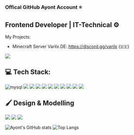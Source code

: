 ### Offical GitHub Ayont Account ⭐
## Frontend Developer | IT-Technical ⚙️

My Projects:
- Minecraft Server Varilx.DE: https://discord.gg/varilx (🇩🇪)


[![](https://visitcount.itsvg.in/api?id=Ayont&label=Profilaufrufe&icon=3&pretty=true)](https://visitcount.itsvg.in)

## 💻 Tech Stack:
<img alt="mysql" src="https://img.shields.io/badge/MySQL-005C84?style=for-the-badge&logo=mysql&logoColor=white"> <img src="https://img.shields.io/badge/MariaDB-003545?style=for-the-badge&logo=mariadb&logoColor=white" />   <img src="https://img.shields.io/badge/Oracle-F80000?style=for-the-badge&logo=Oracle&logoColor=white" />      <img src="https://img.shields.io/badge/Github%20Actions-282a2e?style=for-the-badge&logo=githubactions&logoColor=367cfe" /> <img src="https://img.shields.io/badge/SQLite-07405E?style=for-the-badge&logo=sqlite&logoColor=white" />     <img src="https://img.shields.io/badge/HTML5-E34F26?style=for-the-badge&logo=html5&logoColor=white" />   <img src="https://img.shields.io/badge/OpenJDK-ED8B00?style=for-the-badge&logo=openjdk&logoColor=white" /> <img src="https://img.shields.io/badge/Debian-A81D33?style=for-the-badge&logo=debian&logoColor=white" />   <img src="https://img.shields.io/badge/Arch_Linux-1793D1?style=for-the-badge&logo=arch-linux&logoColor=white" /> <img src="https://img.shields.io/badge/-MongoDB-13aa52?style=for-the-badge&logo=mongodb&logoColor=white" /> <img src="https://img.shields.io/badge/Nextcloud-0082C9?style=for-the-badge&logo=Nextcloud&logoColor=white" /> 
## 🖌️ Design & Modelling
<img src="https://img.shields.io/badge/Adobe%20Photoshop-31A8FF?style=for-the-badge&logo=Adobe%20Photoshop&logoColor=black"/> <img src="https://img.shields.io/badge/blender-%23F5792A.svg?style=for-the-badge&logo=blender&logoColor=white" />  <img src="https://img.shields.io/badge/Adobe%20after%20affects-CF96FD?style=for-the-badge&logo=Adobe%20after%20effects&logoColor=393665" />

![Ayont's GitHub stats](https://github-readme-stats.vercel.app/api?username=Ayont&show_icons=true&theme=midnight-purple) 
![Top Langs](https://github-readme-stats.vercel.app/api/top-langs/?username=anuraghazra&hide_progress=true&theme=midnight-purple)
